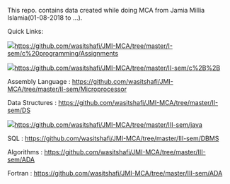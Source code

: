 This repo. contains data created while doing MCA from Jamia Millia Islamia(01-08-2018 to ...).

Quick Links:

<a href = "https://github.com/wasitshafi/JMI-MCA/tree/master/I-sem/c%20programming/Assignments"><img src="https://img.icons8.com/ios-filled/50/000000/c.png"></a>https://github.com/wasitshafi/JMI-MCA/tree/master/I-sem/c%20programming/Assignments

<a href = "https://github.com/wasitshafi/JMI-MCA/tree/master/II-sem/c%2B%2B"><img src="https://img.icons8.com/color/48/000000/c-plus-plus-logo.png"></a>https://github.com/wasitshafi/JMI-MCA/tree/master/II-sem/c%2B%2B

Assembly Language : https://github.com/wasitshafi/JMI-MCA/tree/master/II-sem/Microprocessor

Data Structures   : https://github.com/wasitshafi/JMI-MCA/tree/master/II-sem/DS

<a href = "https://github.com/wasitshafi/JMI-MCA/tree/master/III-sem/java"><img src="https://img.icons8.com/color/48/000000/java-coffee-cup-logo.png"></a>https://github.com/wasitshafi/JMI-MCA/tree/master/III-sem/java

SQL               : https://github.com/wasitshafi/JMI-MCA/tree/master/III-sem/DBMS

Algorithms        : https://github.com/wasitshafi/JMI-MCA/tree/master/III-sem/ADA

Fortran           : https://github.com/wasitshafi/JMI-MCA/tree/master/III-sem/ADA
